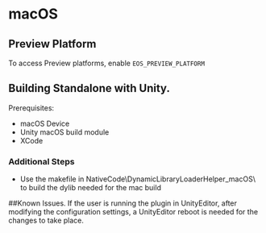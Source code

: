 # macOS 

## Preview Platform
To access Preview platforms, enable `EOS_PREVIEW_PLATFORM`

## Building Standalone with Unity.

Prerequisites:

* macOS Device
* Unity macOS build module
* XCode

### Additional Steps

* Use the makefile in NativeCode\DynamicLibraryLoaderHelper_macOS\ to build the dylib needed for the mac build

##Known Issues.
If the user is running the plugin in UnityEditor, after modifying the configuration settings,
a UnityEditor reboot is needed for the changes to take place.


